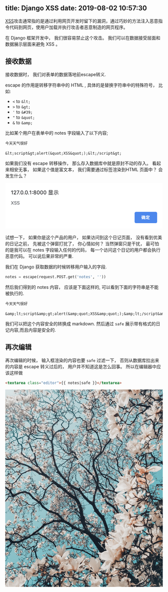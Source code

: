 title: Django XSS
date: 2019-08-02 10:57:30
---

[XSS]攻击通常指的是通过利用网页开发时留下的漏洞，通过巧妙的方法注入恶意指令代码到网页，使用户加载并执行攻击者恶意制造的网页程序。

在 Django 框架开发中， 我们很容易禁止这个攻击。 我们可以在数据接受层面和数据展示层面来避免 XSS 。

## 接收数据

接收数据时， 我们对表单的数据落地前escape转义.

escape 的作用是转移字符串中的 HTML , 具体的是替换字符串中的特殊符号， 比如:

- `<` to `&lt;`
- `>` to `&gt;`
- `'` to `&#39;`
- `"` to `&quot;`
- `&` to `&amp;`


比如某个用户在表单中的 notes 字段输入了以下内容;

```
今天天气很好

&lt;script&gt;alert(&quot;XSS&quot;);&lt;/script&gt;
```

如果我们没有 escape 转移操作， 那么存入数据库中就是原封不动的存入。 看起来相安无事， 如果这个值是富文本， 我们需要通过标签渲染到HTML 页面中？ 会发生什么？

![XSS Alert](/uploads/images/xss-alert.png "border:padding")

试想一下， 如果你是这个产品的用户， 如果访问到这个日记页面， 没有看到优美的日记之前， 先被这个弹窗打扰了， 你心情如何？ 当然弹窗只是干扰， 最可怕的是我可以在 notes 字段输入任何的代码， 每一个访问这个日记的用户都会执行恶意代码。 可以说后果非常的严重.

我们在 Django 获取数据的时候转移用户输入的字段.

```python
notes = escape(request.POST.get('notes', ''))
```

然后我们得到的 notes 内容， 应该是下面这样的, 可以看到下面的字符串是不能被执行的.

```
今天天气很好

&amp;lt;script&amp;gt;alert(&amp;quot;XSS&amp;quot;);&amp;lt;/script&amp;gt;
```

我们可以把这个内容安全的转换成 markdown. 然后通过 `safe` 展示带有格式的日记内容,而且内容是安全的.


## 再次编辑

再次编辑的时候， 输入框渲染的内容也要 `safe` 过滤一下， 否则从数据库拉出来的内容是 escape 转义过后的， 用户并不知道这是怎么回事。 所以在编辑器中应该这样做

```html
<textarea class="editor">{{ notes|safe }}</textarea>
```


![樱花 by 「Meriç Dağlı」](/uploads/images/summer-flower.jpeg "overflow:cover")


[XSS]: https://en.wikipedia.org/wiki/Cross-site_scripting "Cross-site scripting (XSS)"
